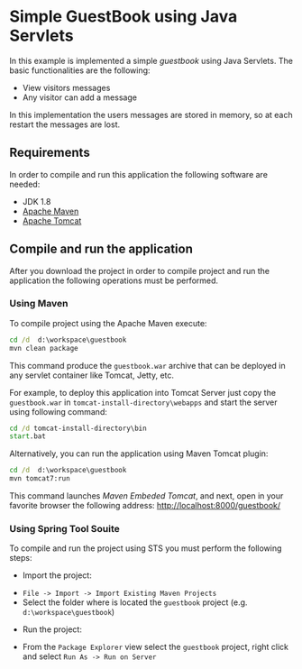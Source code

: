 Simple GuestBook using Java Servlets 
====================================

In this example is implemented a simple _guestbook_ using Java Servlets. 
The basic functionalities are the following:

* View visitors messages
* Any visitor can add a message

In this implementation the users messages are stored in memory, so at each restart the messages are lost. 

Requirements
------------
In order to compile and run this application the following software are needed:

* JDK 1.8
* [Apache Maven](https://maven.apache.org) 
* [Apache Tomcat](https://tomcat.apache.org)


Compile and run the application
----------------------------
After you download the project in order to compile project and run the application the following operations must be performed.  

### Using Maven
To compile project using the Apache Maven execute:
``` bat
cd /d  d:\workspace\guestbook
mvn clean package
```
This command produce the `guestbook.war` archive that can be deployed in any servlet container like Tomcat, Jetty, etc.  

For example, to deploy this application into Tomcat Server just copy the `guestbook.war` in `tomcat-install-directory\webapps` and start the server using following command:

``` bat
cd /d tomcat-install-directory\bin
start.bat
```

Alternatively, you can run the application using Maven Tomcat plugin:

``` bat
cd /d  d:\workspace\guestbook
mvn tomcat7:run
```
This command launches _Maven Embeded Tomcat_, and next, open in your favorite browser the following address: [http://localhost:8000/guestbook/](http://localhost:8000/guestbook/)


### Using Spring Tool Souite

To compile and run the project using STS you must perform the following steps:

* Import the project:
 - `File -> Import -> Import Existing Maven Projects`
 -  Select the folder where is located the `guestbook` project (e.g. `d:\workspace\guestbook`)
* Run the project:
 - From the `Package Explorer` view select the  `guestbook` project, right click and select `Run As -> Run on Server`

